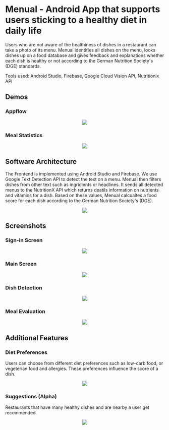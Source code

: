 # Menual - Android App that supports users sticking to a healthy diet in daily life

Users who are not aware of the healthiness of dishes in a restaurant can take a photo of its menu. Menual identifies all dishes on the menu, looks dishes up on a food database and gives feedback and explanations whether each dish is healthy or not according to the German Nutrition Society's (DGE) standards.


Tools used: Android Studio, Firebase, Google Cloud Vision API, Nutritionix API

## Demos

### Appflow
<p align="center"><img src="media/demos/appflow.gif"\></p>

### Meal Statistics

<p align="center"><img src="media/demos/Meal Statistics.gif"\></p>

## Software Architecture

The Frontend is implemented using Android Studio and Firebase. We use Google Text Detection API to detect the text on a menu. Menual then filters dishes from other text such as ingridients or headlines. It sends all detected menus to the NutritionX API which returns deatils information on nutrients and vitamins for a dish. Based on these values, Menual calcualtes a food score for each dish according to the German Nutrition Society's (DGE).  

<p align="center"><img src="media/Software architecture.png"\></p>

## Screenshots

### Sign-in Screen

<p align="center"><img src="media/screenshots/Sign in screen.PNG"\></p>

### Main Screen

<p align="center"><img src="media/screenshots/main screen.PNG"\></p>

### Dish Detection

<p align="center"><img src="media/screenshots/dish detection.PNG"\></p>

### Meal Evaluation

<p align="center"><img src="media/screenshots/Meal Evaluation.PNG"\></p>

## Additional Features

### Diet Preferences
Users can choose from different diet preferences such as low-carb food, or vegeterian food and allergies. These preferences influence the score of a dish.

<p align="center"><img src="media/screenshots/diet preferences.PNG"\></p>


### Suggestions (Alpha)

Restaurants that have many healthy dishes and are nearby a user get recommended.

<p align="center"><img src="media/screenshots/suggestions.PNG"\></p>







